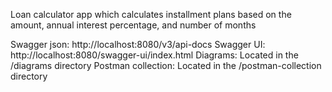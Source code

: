 Loan calculator app which calculates installment plans based on the amount, annual interest percentage, and number of months

Swagger json: http://localhost:8080/v3/api-docs
Swagger UI: http://localhost:8080/swagger-ui/index.html
Diagrams: Located in the /diagrams directory
Postman collection: Located in the /postman-collection directory